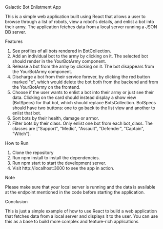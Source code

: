 Galactic Bot Enlistment App

This is a simple web application built using React that allows a user to browse through a list of robots, view a robot's details, and enlist a bot into their army. The application fetches data from a local server running a JSON DB server.


Features

1. See profiles of all bots rendered in BotCollection.
2. Add an individual bot to the army by clicking on it. The selected bot should render in the YourBotArmy component.
3. Release a bot from the army by clicking on it. The bot disappears from the YourBotArmy component.
4. Discharge a bot from their service forever, by clicking the red button marked "x", which would delete the bot both from the backend and from the YourBotArmy on the frontend.
5. Choose if the user wants to enlist a bot into their army or just see their data. Clicking on the card should instead display a show view (BotSpecs) for that bot, which should replace BotsCollection. BotSpecs should have two buttons: one to go back to the list view and another to enlist that bot.
6. Sort bots by their health, damage or armor.
7. Filter bots by their class.
Only enlist one bot from each bot_class. The classes are ["Support", "Medic", "Assault", "Defender", "Captain", "Witch"].


How to Run

1. Clone the repository
2. Run npm install to install the dependencies.
3. Run npm start to start the development server.
4. Visit http://localhost:3000 to see the app in action.


Note

Please make sure that your local server is running and the data is available at the endpoint mentioned in the code before starting the application.

Conclusion

This is just a simple example of how to use React to build a web application that fetches data from a local server and displays it to the user. You can use this as a base to build more complex and feature-rich applications.



